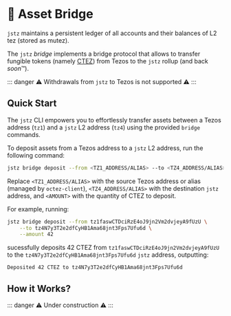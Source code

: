 # 💸 Asset Bridge

`jstz` maintains a persistent ledger of all accounts and their balances of L2 tez (stored as mutez).

The `jstz` _bridge_ implements a bridge protocol that allows to transfer fungible tokens (namely [CTEZ](https://ctez.app/)) from Tezos to the `jstz` rollup (and back *soon*™️).

::: danger
⚠️ Withdrawals from `jstz` to Tezos is not supported ⚠️
:::

## Quick Start

The `jstz` CLI empowers you to effortlessly transfer assets between a Tezos address (`tz1`) and a `jstz` L2 address (`tz4`) using the provided `bridge` commands.

To deposit assets from a Tezos address to a `jstz` L2 address, run the following command:

```bash
jstz bridge deposit --from <TZ1_ADDRESS/ALIAS> --to <TZ4_ADDRESS/ALIAS> --amount <AMOUNT>
```

Replace `<TZ1_ADDRESS/ALIAS>` with the source Tezos address or alias (managed by `octez-client`), `<TZ4_ADDRESS/ALIAS>` with the destination `jstz` address, and `<AMOUNT>` with the quantity of CTEZ to deposit.

For example, running:

```bash
jstz bridge deposit --from tz1faswCTDciRzE4oJ9jn2Vm2dvjeyA9fUzU \
    --to tz4N7y3T2e2dfCyHB1Ama68jnt3Fps7Ufu6d \
    --amount 42
```

sucessfully deposits 42 CTEZ from `tz1faswCTDciRzE4oJ9jn2Vm2dvjeyA9fUzU` to the `tz4N7y3T2e2dfCyHB1Ama68jnt3Fps7Ufu6d` `jstz` address, outputting:

```
Deposited 42 CTEZ to tz4N7y3T2e2dfCyHB1Ama68jnt3Fps7Ufu6d
```

## How it Works?

::: danger
⚠️ Under construction ⚠️
:::
